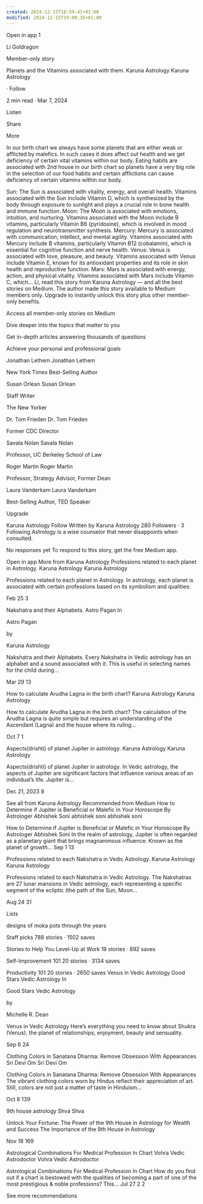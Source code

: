 ```yaml
---
created: 2024-12-15T18:59:41+01:00
modified: 2024-12-15T19:00:35+01:00
---
```


Open in app
1

Li Goldragon

Member-only story

Planets and the Vitamins associated with them.
Karuna Astrology
Karuna Astrology

·
Follow

2 min read
·
Mar 7, 2024

Listen


Share


More

In our birth chart we always have some planets that are either weak or afflicted by malefics. In such cases it does affect out health and we get deficiency of certain vital vitamins within our body. Eating habits are associated with 2nd house in our birth chart so planets have a very big role in the selection of our food habits and certain afflictions can cause deficiency of certain vitamins within our body.

Sun: The Sun is associated with vitality, energy, and overall health. Vitamins associated with the Sun include Vitamin D, which is synthesized by the body through exposure to sunlight and plays a crucial role in bone health and immune function.
Moon: The Moon is associated with emotions, intuition, and nurturing. Vitamins associated with the Moon include B vitamins, particularly Vitamin B6 (pyridoxine), which is involved in mood regulation and neurotransmitter synthesis.
Mercury: Mercury is associated with communication, intellect, and mental agility. Vitamins associated with Mercury include B vitamins, particularly Vitamin B12 (cobalamin), which is essential for cognitive function and nerve health.
Venus: Venus is associated with love, pleasure, and beauty. Vitamins associated with Venus include Vitamin E, known for its antioxidant properties and its role in skin health and reproductive function.
Mars: Mars is associated with energy, action, and physical vitality. Vitamins associated with Mars include Vitamin C, which…
Li, read this story from Karuna Astrology — and all the best stories on Medium.
The author made this story available to Medium members only. Upgrade to instantly unlock this story plus other member-only benefits.

Access all member-only stories on Medium

Dive deeper into the topics that matter to you

Get in-depth articles answering thousands of questions

Achieve your personal and professional goals

Jonathan Lethem
Jonathan Lethem

New York Times Best-Selling Author

Susan Orlean
Susan Orlean

Staff Writer

The New Yorker

Dr. Tom Frieden
Dr. Tom Frieden

Former CDC Director

Savala Nolan
Savala Nolan

Professor, UC Berkeley School of Law

Roger Martin
Roger Martin

Professor, Strategy Advisor, Former Dean

Laura Vanderkam
Laura Vanderkam

Best-Selling Author, TED Speaker

Upgrade






Karuna Astrology
Follow
Written by Karuna Astrology
280 Followers
·
3 Following
Astrology is a wise counselor that never disappoints when consulted.

No responses yet
To respond to this story,
get the free Medium app.

Open in app
More from Karuna Astrology
Professions related to each planet in Astrology.
Karuna Astrology
Karuna Astrology

Professions related to each planet in Astrology.
In astrology, each planet is associated with certain professions based on its symbolism and qualities:

Feb 25
3


Nakshatra and their Alphabets.
Astro Pagan
In

Astro Pagan

by

Karuna Astrology

Nakshatra and their Alphabets.
Every Nakshatra in Vedic astrology has an alphabet and a sound associated with it. This is useful in selecting names for the child during…

Mar 29
13


How to calculate Arudha Lagna in the birth chart?
Karuna Astrology
Karuna Astrology

How to calculate Arudha Lagna in the birth chart?
The calculation of the Arudha Lagna is quite simple but requires an understanding of the Ascendant (Lagna) and the house where its ruling…

Oct 7
1


Aspects(drishti) of planet Jupiter in astrology.
Karuna Astrology
Karuna Astrology

Aspects(drishti) of planet Jupiter in astrology.
In Vedic astrology, the aspects of Jupiter are significant factors that influence various areas of an individual’s life. Jupiter is…

Dec 21, 2023
8


See all from Karuna Astrology
Recommended from Medium
How to Determine if Jupiter is Beneficial or Malefic in Your Horoscope By Astrologer Abhishek Soni
abhishek soni
abhishek soni

How to Determine if Jupiter is Beneficial or Malefic in Your Horoscope By Astrologer Abhishek Soni
In the realm of astrology, Jupiter is often regarded as a planetary giant that brings magnanimous influence. Known as the planet of growth…
Sep 1
13


Professions related to each Nakshatra in Vedic Astrology.
Karuna Astrology
Karuna Astrology

Professions related to each Nakshatra in Vedic Astrology.
The Nakshatras are 27 lunar mansions in Vedic astrology, each representing a specific segment of the ecliptic (the path of the Sun, Moon…

Aug 24
31


Lists

designs of moka pots through the years

Staff picks
788 stories
·
1502 saves



Stories to Help You Level-Up at Work
19 stories
·
892 saves



Self-Improvement 101
20 stories
·
3134 saves



Productivity 101
20 stories
·
2650 saves
Venus in Vedic Astrology
Good Stars Vedic Astrology
In

Good Stars Vedic Astrology

by

Michelle R. Dean

Venus in Vedic Astrology
Here’s everything you need to know about Shukra (Venus), the planet of relationships, enjoyment, beauty and sensuality.

Sep 6
24


Clothing Colors in Sanatana Dharma: Remove Obsession With Appearances
Sri Devi Om
Sri Devi Om

Clothing Colors in Sanatana Dharma: Remove Obsession With Appearances
The vibrant clothing colors worn by Hindus reflect their appreciation of art. Still, colors are not just a matter of taste in Hinduism…

Oct 8
139


9th house astrology
Shva
Shva

Unlock Your Fortune: The Power of the 9th House in Astrology for Wealth and Success
The Importance of the 9th House in Astrology

Nov 18
169


Astrological Combinations For Medical Profession In Chart
Vohra Vedic Astrodoctor
Vohra Vedic Astrodoctor

Astrological Combinations For Medical Profession In Chart
How do you find out if a chart is bestowed with the qualities of becoming a part of one of the most prestigious & noble professions? This…
Jul 27
2
2


See more recommendations
